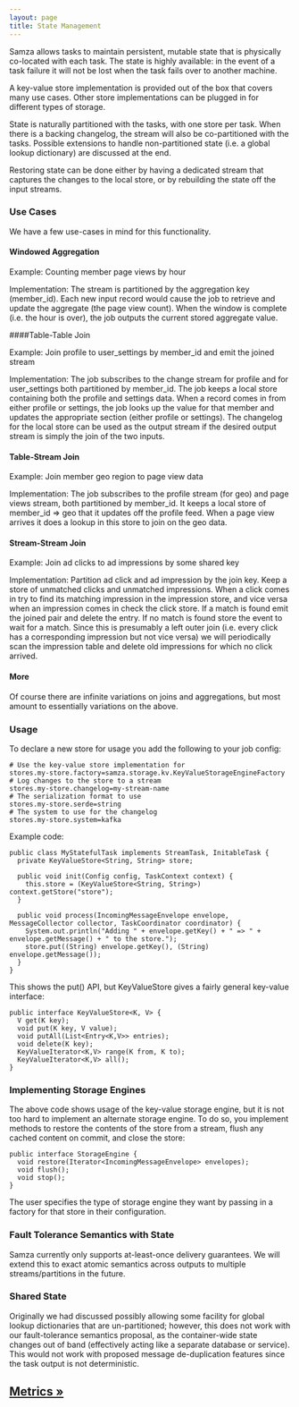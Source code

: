 ```yaml
---
layout: page
title: State Management
---
```


Samza allows tasks to maintain persistent, mutable state that is physically co-located with each task. The state is highly available: in the event of a task failure it will not be lost when the task fails over to another machine.

A key-value store implementation is provided out of the box that covers many use cases. Other store implementations can be plugged in for different types of storage.

State is naturally partitioned with the tasks, with one store per task. When there is a backing changelog, the stream will also be co-partitioned with the tasks. Possible extensions to handle non-partitioned state (i.e. a global lookup dictionary) are discussed at the end.

Restoring state can be done either by having a dedicated stream that captures the changes to the local store, or by rebuilding the state off the input streams.

### Use Cases

We have a few use-cases in mind for this functionality.

#### Windowed Aggregation

Example: Counting member page views by hour

Implementation: The stream is partitioned by the aggregation key (member\_id). Each new input record would cause the job to retrieve and update the aggregate (the page view count). When the window is complete (i.e. the hour is over), the job outputs the current stored aggregate value.

####Table-Table Join

Example: Join profile to user\_settings by member\_id and emit the joined stream

Implementation: The job subscribes to the change stream for profile and for user\_settings both partitioned by member\_id. The job keeps a local store containing both the profile and settings data. When a record comes in from either profile or settings, the job looks up the value for that member and updates the appropriate section (either profile or settings). The changelog for the local store can be used as the output stream if the desired output stream is simply the join of the two inputs.

#### Table-Stream Join

Example: Join member geo region to page view data

Implementation: The job subscribes to the profile stream (for geo) and page views stream, both partitioned by member\_id. It keeps a local store of member\_id => geo that it updates off the profile feed. When a page view arrives it does a lookup in this store to join on the geo data.

#### Stream-Stream Join

Example: Join ad clicks to ad impressions by some shared key

Implementation: Partition ad click and ad impression by the join key. Keep a store of unmatched clicks and unmatched impressions. When a click comes in try to find its matching impression in the impression store, and vice versa when an impression comes in check the click store. If a match is found emit the joined pair and delete the entry. If no match is found store the event to wait for a match. Since this is presumably a left outer join (i.e. every click has a corresponding impression but not vice versa) we will periodically scan the impression table and delete old impressions for which no click arrived.

#### More

Of course there are infinite variations on joins and aggregations, but most amount to essentially variations on the above.

### Usage

To declare a new store for usage you add the following to your job config:

    # Use the key-value store implementation for 
    stores.my-store.factory=samza.storage.kv.KeyValueStorageEngineFactory
    # Log changes to the store to a stream
    stores.my-store.changelog=my-stream-name
    # The serialization format to use
    stores.my-store.serde=string
    # The system to use for the changelog
    stores.my-store.system=kafka

Example code:

    public class MyStatefulTask implements StreamTask, InitableTask {
      private KeyValueStore<String, String> store;
      
      public void init(Config config, TaskContext context) {
        this.store = (KeyValueStore<String, String>) context.getStore("store");
      }

      public void process(IncomingMessageEnvelope envelope, MessageCollector collector, TaskCoordinator coordinator) {
        System.out.println("Adding " + envelope.getKey() + " => " + envelope.getMessage() + " to the store.");
        store.put((String) envelope.getKey(), (String) envelope.getMessage());
      }
    }

This shows the put() API, but KeyValueStore gives a fairly general key-value interface:

    public interface KeyValueStore<K, V> {
      V get(K key);
      void put(K key, V value);
      void putAll(List<Entry<K,V>> entries);
      void delete(K key);
      KeyValueIterator<K,V> range(K from, K to);
      KeyValueIterator<K,V> all();
    }

### Implementing Storage Engines

The above code shows usage of the key-value storage engine, but it is not too hard to implement an alternate storage engine. To do so, you implement methods to restore the contents of the store from a stream, flush any cached content on commit, and close the store:

    public interface StorageEngine {
      void restore(Iterator<IncomingMessageEnvelope> envelopes);
      void flush();
      void stop();
    }

The user specifies the type of storage engine they want by passing in a factory for that store in their configuration.

### Fault Tolerance Semantics with State

Samza currently only supports at-least-once delivery guarantees. We will extend this to exact atomic semantics across outputs to multiple streams/partitions in the future.

<!-- TODO add fault tolerance semantics SEP link when one exists
The most feasible plan for exact semantics seems to me to be journalling non-deterministic decisions proposal outlined in the fault-tolerance semantics wiki. I propose we use that as a working plan.

To ensure correct semantics in the presence of faults we need to ensure that the task restores to the exact state at the time of the last commit.

If the task is fed off replayable inputs then it can simply replay these inputs to recreate its state.

If the task has a changelog to log its state then there is the possibility that the log contains several entries beyond the last commit point. The store should only restore up to the last commit point to ensure that the state is in the correct position with respect to the inputs–the remaining changelog will then be repeated and de-duplicated as the task begins executing.
-->

### Shared State

Originally we had discussed possibly allowing some facility for global lookup dictionaries that are un-partitioned; however, this does not work with our fault-tolerance semantics proposal, as the container-wide state changes out of band (effectively acting like a separate database or service). This would not work with proposed message de-duplication features since the task output is not deterministic.

## [Metrics &raquo;](metrics.html)
